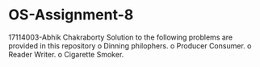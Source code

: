 # OS-Assignment-8
17114003-Abhik Chakraborty
Solution to the following problems are provided in this repository
o Dinning philophers.
o Producer Consumer.
o Reader Writer.
o Cigarette Smoker.

